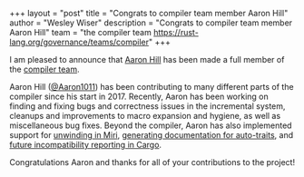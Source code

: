 +++
layout = "post"
title = "Congrats to compiler team member Aaron Hill"
author = "Wesley Wiser"
description = "Congrats to compiler team member Aaron Hill"
team = "the compiler team <https://rust-lang.org/governance/teams/compiler>"
+++

I am pleased to announce that [Aaron Hill] has been made a full member of the [compiler team].

Aaron Hill ([@Aaron1011]) has been contributing to many different parts of the compiler since his start in 2017.
Recently, Aaron has been working on finding and fixing bugs and correctness issues in the incremental system, cleanups and improvements to macro expansion and hygiene, as well as miscellaneous bug fixes.
Beyond the compiler, Aaron has also implemented support for [unwinding in Miri], [generating documentation for auto-traits], and [future incompatibility reporting in Cargo].

Congratulations Aaron and thanks for all of your contributions to the project!

[Aaron Hill]: https://github.com/aaron1011
[compiler team]: https://www.rust-lang.org/governance/teams/compiler
[@Aaron1011]: https://github.com/aaron1011
[unwinding in Miri]: https://github.com/rust-lang/rust/pull/60026
[generating documentation for auto-traits]: https://github.com/rust-lang/rust/pull/47833
[future incompatibility reporting in Cargo]: https://github.com/rust-lang/cargo/pull/8825
